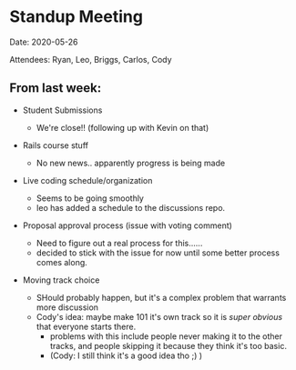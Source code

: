 # Standup Meeting

Date: 2020-05-26

Attendees: Ryan, Leo, Briggs, Carlos, Cody

## From last week:

* Student Submissions 
  * We're close!! (following up with Kevin on that)

* Rails course stuff
  * No new news.. apparently progress is being made

* Live coding schedule/organization
  * Seems to be going smoothly
  * leo has added a schedule to the discussions repo.

* Proposal approval process (issue with voting comment)
  * Need to figure out a real process for this......
  * decided to stick with the issue for now until some better process comes along.

* Moving track choice
  * SHould probably happen, but it's a complex problem that warrants more discussion
  * Cody's idea: maybe make 101 it's own track so it is _super obvious_ that everyone starts there.
     - problems with this include people never making it to the other tracks, and people skipping it because they think it's too basic.
     -  (Cody: I still think it's a good idea tho ;) )
